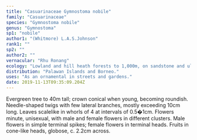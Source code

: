 ```yaml
---
title: "Casuarinaceae Gymnostoma nobile"
family: "Casuarinaceae"
species: "Gymnostoma nobile"
genus: "Gymnostoma"
sp1: "nobile"
author1: "(Whitmore) L.A.S.Johnson"
rank1: ""
sp2: ""
author2: ""
vernacular: "Rhu Ronang"
ecology: "Lowland and hill heath forests to 1,000m, on sandstone and ultramafic rocks."
distribution: "Palawan Islands and Borneo."
uses: "As an ornamental in streets and gardens."
date: 2019-11-13T09:35:09.204Z
---
```

Evergreen tree to 40m tall; crown conical when young, becoming roundish. Needle-shaped twigs with few lateral branches, mostly exceeding 10cm long. Leaves scalelike in whorls of 4 at intervals of 0.5�1cm. Flowers minute, unisexual, with male and female flowers in different clusters. Male flowers in simple terminal spikes; female flowers in terminal heads. Fruits in cone-like heads, globose, c. 2.2cm across.